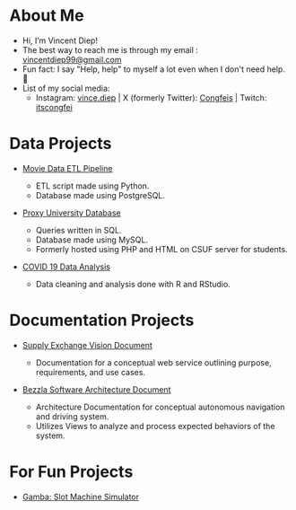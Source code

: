# About Me
- Hi, I’m Vincent Diep!
- The best way to reach me is through my email : vincentdiep99@gmail.com
- Fun fact: I say "Help, help" to myself a lot even when I don't need help. 🤡
- List of my social media:
  - Instagram: [vince.diep](https://www.instagram.com/vince.diep) | X (formerly Twitter): [Congfeis](https://x.com/congfeis) | Twitch: [itscongfei](https://www.twitch.tv/itscongfei)

# Data Projects
- [Movie Data ETL Pipeline](https://github.com/vincentdiep/Movie-Data-ETL-Pipeline)
  - ETL script made using Python.
  - Database made using PostgreSQL.
 
- [Proxy University Database](https://github.com/vincentdiep/University-Database)
  - Queries written in SQL.
  - Database made using MySQL.
  - Formerly hosted using PHP and HTML on CSUF server for students.
 
- [COVID 19 Data Analysis](https://github.com/vincentdiep/Covid19_Data_Wrangling_Project)
  - Data cleaning and analysis done with R and RStudio.

# Documentation Projects
- [Supply Exchange Vision Document](https://docs.google.com/document/d/1UmF5G7UpSGP9VlBxBIa6st7CKimV8feY8npZzp8FHzM/edit?usp=sharing)
  - Documentation for a conceptual web service outlining purpose, requirements, and use cases.
 
- [Bezzla Software Architecture Document](https://docs.google.com/document/d/1AFoFOSeUK5eAbMX2LAZsEKKg-AC_Se3g/edit?usp=sharing&ouid=115452384992063470412&rtpof=true&sd=true)
  - Architecture Documentation for conceptual autonomous navigation and driving system.
  - Utilizes Views to analyze and process expected behaviors of the system.

# For Fun Projects
- [Gamba: Slot Machine Simulator](https://github.com/vincentdiep/Gamba)
